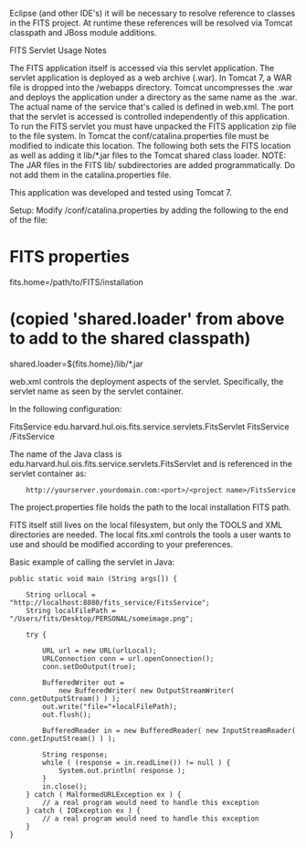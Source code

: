 Eclipse (and other IDE's) it will be necessary to resolve reference to classes in the FITS project.
At runtime these references will be resolved via Tomcat classpath and JBoss module additions.

FITS Servlet Usage Notes

The FITS application itself is accessed via this servlet application. The servlet application is deployed as a web archive (.war). In Tomcat 7, a WAR file 
is dropped into the /webapps directory. Tomcat uncompresses the .war and deploys the application under a directory as the same name as the .war. The
actual name of the service that's called is defined in web.xml. The port that the servlet is accessed is controlled independently of this application.
To run the FITS servlet you must have unpacked the FITS application zip file to the file system. In Tomcat the conf/catalina.properties file must be modified
to indicate this location. The following both sets the FITS location as well as adding it lib/*.jar files to the Tomcat shared class loader. NOTE: The JAR files
in the FITS lib/ subdirectories are added programmatically. Do not add them in the catalina.properties file.

This application was developed and tested using Tomcat 7.

Setup:
Modify <Tomcat Home>/conf/catalina.properties by adding the following to the end of the file:
# FITS properties
fits.home=/path/to/FITS/installation
# (copied 'shared.loader' from above to add to the shared classpath)
shared.loader=${fits.home}/lib/*.jar


web.xml controls the deployment aspects of the servlet. Specifically, the servlet name as seen by the servlet container.

In the following configuration:

  <servlet>
    <servlet-name>FitsService</servlet-name>
    <servlet-class>edu.harvard.hul.ois.fits.service.servlets.FitsServlet</servlet-class>
  </servlet>
  <servlet-mapping>
    <servlet-name>FitsService</servlet-name>
    <url-pattern>/FitsService</url-pattern>
  </servlet-mapping>

The name of the Java class is edu.harvard.hul.ois.fits.service.servlets.FitsServlet and is referenced in the servlet container as:

		http://yourserver.yourdomain.com:<port>/<project name>/FitsService

The project.properties file holds the path to the local installation FITS path.

FITS itself still lives on the local filesystem, but only the TOOLS and XML directories are needed.
The local fits.xml controls the tools a user wants to use and should be modified according to your preferences.

Basic example of calling the servlet in Java:



	public static void main (String args[]) { 
		
        String urlLocal = "http://localhost:8080/fits_service/FitsService";
        String localFilePath = "/Users/fits/Desktop/PERSONAL/someimage.png";
        
        try {
            
            URL url = new URL(urlLocal);
            URLConnection conn = url.openConnection();
            conn.setDoOutput(true);
            
            BufferedWriter out = 
                new BufferedWriter( new OutputStreamWriter( conn.getOutputStream() ) );
            out.write("file="+localFilePath);
            out.flush();
            
            BufferedReader in = new BufferedReader( new InputStreamReader( conn.getInputStream() ) );
            
            String response;
            while ( (response = in.readLine()) != null ) {
                System.out.println( response );
            }
            in.close();
        } catch ( MalformedURLException ex ) {
            // a real program would need to handle this exception
        } catch ( IOException ex ) {
            // a real program would need to handle this exception
        }
	}

